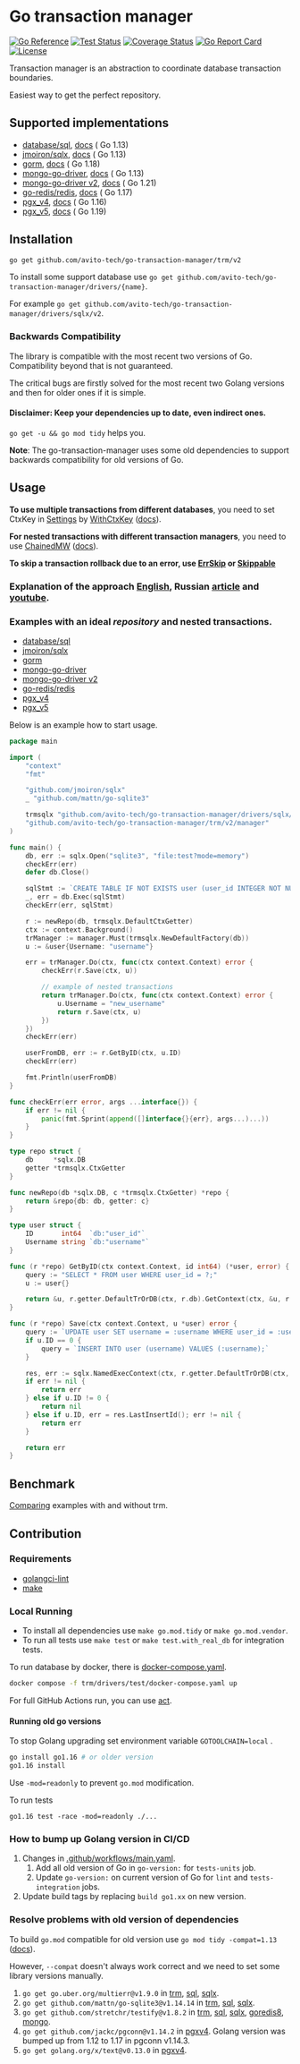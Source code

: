 # Go transaction manager

[![Go Reference](https://pkg.go.dev/badge/github.com/avito-tech/go-transaction-manager.svg)](https://pkg.go.dev/github.com/avito-tech/go-transaction-manager/trm/v2)
[![Test Status](https://github.com/avito-tech/go-transaction-manager/actions/workflows/main.yaml/badge.svg)](https://github.com/avito-tech/go-transaction-manager/actions?query=branch%3Amain)
[![Coverage Status](https://coveralls.io/repos/github/avito-tech/go-transaction-manager/badge.svg?branch=main)](https://coveralls.io/github/avito-tech/go-transaction-manager?branch=main)
[![Go Report Card](https://goreportcard.com/badge/github.com/avito-tech/go-transaction-manager)](https://goreportcard.com/report/github.com/avito-tech/go-transaction-manager/)
[![License](https://img.shields.io/badge/license-MIT-blue.svg)](LICENSE)

Transaction manager is an abstraction to coordinate database transaction boundaries.

Easiest way to get the perfect repository.

## Supported implementations

* [database/sql](https://pkg.go.dev/database/sql), [docs](https://pkg.go.dev/github.com/avito-tech/go-transaction-manager/drivers/sql/v2) (
  Go 1.13)
* [jmoiron/sqlx](https://github.com/jmoiron/sqlx), [docs](https://pkg.go.dev/github.com/avito-tech/go-transaction-manager/drivers/sqlx/v2) (
  Go 1.13)
* [gorm](https://github.com/go-gorm/gorm), [docs](https://pkg.go.dev/github.com/avito-tech/go-transaction-manager/drivers/gorm/v2) (
  Go 1.18)
* [mongo-go-driver](https://github.com/mongodb/mongo-go-driver), [docs](https://pkg.go.dev/github.com/avito-tech/go-transaction-manager/drivers/mongo/v2) (
  Go 1.13)
* [mongo-go-driver v2](https://github.com/mongodb/mongo-go-driver), [docs](https://pkg.go.dev/github.com/avito-tech/go-transaction-manager/drivers/mongov2/v2) (
  Go 1.21)
* [go-redis/redis](https://github.com/go-redis/redis), [docs](https://pkg.go.dev/github.com/avito-tech/go-transaction-manager/drivers/goredis8/v2) (
  Go 1.17)
* [pgx_v4](https://github.com/jackc/pgx/tree/v4), [docs](https://pkg.go.dev/github.com/avito-tech/go-transaction-manager/drivers/pgxv4/v2) (
  Go 1.16)
* [pgx_v5](https://github.com/jackc/pgx), [docs](https://pkg.go.dev/github.com/avito-tech/go-transaction-manager/drivers/pgxv5/v2) (
  Go 1.19)

## Installation

```bash
go get github.com/avito-tech/go-transaction-manager/trm/v2
```

To install some support database use `go get github.com/avito-tech/go-transaction-manager/drivers/{name}`.

For example `go get github.com/avito-tech/go-transaction-manager/drivers/sqlx/v2`.

### Backwards Compatibility

The library is compatible with the most recent two versions of Go.
Compatibility beyond that is not guaranteed.

The critical bugs are firstly solved for the most recent two Golang versions and then for older ones if it is simple.

#### Disclaimer: Keep your dependencies up to date, even indirect ones.

`go get -u && go mod tidy` helps you.

**Note**: The go-transaction-manager uses some old dependencies to support backwards compatibility for old versions of
Go.

## Usage

**To use multiple transactions from different databases**, you need to set CtxKey in [Settings](trm/settings.go)
by [WithCtxKey](trm/settings/option.go) ([docs](https://pkg.go.dev/github.com/avito-tech/go-transaction-manager/trm/v2)).

**For nested transactions with different transaction managers**, you need to
use [ChainedMW](trm/manager/chain.go) ([docs](https://pkg.go.dev/github.com/avito-tech/go-transaction-manager/trm/v2/manager)).

**To skip a transaction rollback due to an error, use [ErrSkip](manager.go#L20) or [Skippable](manager.go#L24)**

### Explanation of the approach [English](https://www.youtube.com/watch?v=aRsea6FFAyA), Russian [article](https://habr.com/ru/companies/avito/articles/727168/) and [youtube](https://www.youtube.com/watch?v=fcdckM5sUxA).

### Examples with an ideal *repository* and nested transactions.

* [database/sql](drivers/sql/example_test.go)
* [jmoiron/sqlx](drivers/sqlx/example_test.go)
* [gorm](drivers/gorm/example_test.go)
* [mongo-go-driver](drivers/mongo/example_test.go)
* [mongo-go-driver v2](drivers/mongov2/example_test.go)
* [go-redis/redis](drivers/goredis8/example_test.go)
* [pgx_v4](drivers/pgxv4/example_test.go)
* [pgx_v5](drivers/pgxv5/example_test.go)

Below is an example how to start usage.

```go
package main

import (
	"context"
	"fmt"

	"github.com/jmoiron/sqlx"
	_ "github.com/mattn/go-sqlite3"

	trmsqlx "github.com/avito-tech/go-transaction-manager/drivers/sqlx/v2"
	"github.com/avito-tech/go-transaction-manager/trm/v2/manager"
)

func main() {
	db, err := sqlx.Open("sqlite3", "file:test?mode=memory")
	checkErr(err)
	defer db.Close()

	sqlStmt := `CREATE TABLE IF NOT EXISTS user (user_id INTEGER NOT NULL PRIMARY KEY AUTOINCREMENT, username TEXT);`
	_, err = db.Exec(sqlStmt)
	checkErr(err, sqlStmt)

	r := newRepo(db, trmsqlx.DefaultCtxGetter)
	ctx := context.Background()
	trManager := manager.Must(trmsqlx.NewDefaultFactory(db))
	u := &user{Username: "username"}

	err = trManager.Do(ctx, func(ctx context.Context) error {
		checkErr(r.Save(ctx, u))

		// example of nested transactions
		return trManager.Do(ctx, func(ctx context.Context) error {
			u.Username = "new_username"
			return r.Save(ctx, u)
		})
	})
	checkErr(err)

	userFromDB, err := r.GetByID(ctx, u.ID)
	checkErr(err)

	fmt.Println(userFromDB)
}

func checkErr(err error, args ...interface{}) {
	if err != nil {
		panic(fmt.Sprint(append([]interface{}{err}, args...)...))
	}
}

type repo struct {
	db     *sqlx.DB
	getter *trmsqlx.CtxGetter
}

func newRepo(db *sqlx.DB, c *trmsqlx.CtxGetter) *repo {
	return &repo{db: db, getter: c}
}

type user struct {
	ID       int64  `db:"user_id"`
	Username string `db:"username"`
}

func (r *repo) GetByID(ctx context.Context, id int64) (*user, error) {
	query := "SELECT * FROM user WHERE user_id = ?;"
	u := user{}

	return &u, r.getter.DefaultTrOrDB(ctx, r.db).GetContext(ctx, &u, r.db.Rebind(query), id)
}

func (r *repo) Save(ctx context.Context, u *user) error {
	query := `UPDATE user SET username = :username WHERE user_id = :user_id;`
	if u.ID == 0 {
		query = `INSERT INTO user (username) VALUES (:username);`
	}

	res, err := sqlx.NamedExecContext(ctx, r.getter.DefaultTrOrDB(ctx, r.db), r.db.Rebind(query), u)
	if err != nil {
		return err
	} else if u.ID != 0 {
		return nil
	} else if u.ID, err = res.LastInsertId(); err != nil {
		return err
	}

	return err
}
```

## Benchmark

[Comparing](trm/internal/benchmark/with_or_without_trm/README.md) examples with and without trm.

## Contribution

### Requirements

- [golangci-lint](https://golangci-lint.run/welcome/install/)
- [make](https://www.gnu.org/software/make/#download)

### Local Running

* To install all dependencies use `make go.mod.tidy` or `make go.mod.vendor`.
* To run all tests use `make test` or `make test.with_real_db` for integration tests.

To run database by docker, there is [docker-compose.yaml](trm/drivers/test/docker-compose.yaml).

```bash
docker compose -f trm/drivers/test/docker-compose.yaml up
```

For full GitHub Actions run, you can use [act](https://github.com/nektos/act).

#### Running old go versions

To stop Golang upgrading set environment variable `GOTOOLCHAIN=local` .

```sh
go install go1.16 # or older version
go1.16 install
```

Use `-mod=readonly` to prevent `go.mod` modification.

To run tests

```
go1.16 test -race -mod=readonly ./...
```

### How to bump up Golang version in CI/CD

1. Changes in [.github/workflows/main.yaml](.github/workflows/main.yaml).
    1. Add all old version of Go in `go-version:` for `tests-units` job.
    2. Update `go-version:` on current version of Go for `lint` and `tests-integration` jobs.
2. Update build tags by replacing `build go1.xx` on new version.

### Resolve problems with old version of dependencies

To build `go.mod` compatible for old version use
`go mod tidy -compat=1.13` ([docs](https://go.dev/ref/mod#go-mod-tidy)).

However, `--compat` doesn't always work correct and we need to set some library versions manually.

1. `go get go.uber.org/multierr@v1.9.0` in [trm](trm), [sql](drivers/sql), [sqlx](drivers/sqlx).
2. `go get github.com/mattn/go-sqlite3@v1.14.14` in [trm](trm), [sql](drivers/sql), [sqlx](drivers/sqlx).
3. `go get github.com/stretchr/testify@v1.8.2`
   in [trm](trm), [sql](drivers/sql), [sqlx](drivers/sqlx), [goredis8](drivers/goredis8), [mongo](drivers/mongo).
4. `go get github.com/jackc/pgconn@v1.14.2` in [pgxv4](drivers/pgxv4). Golang version was bumped up from 1.12 to 1.17 in
   pgconn v1.14.3.
5. `go get golang.org/x/text@v0.13.0` in [pgxv4](drivers/pgxv4).